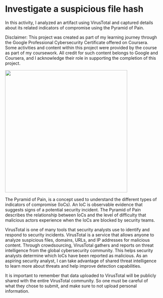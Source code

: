 # Investigate a suspicious file hash

In this activity, I analyzed an artifact using VirusTotal and captured details about its related indicators of compromise using the Pyramid of Pain. 

Disclaimer: This project was created as part of my learning journey through the Google Professional Cybersecurity Certificate offered on Coursera. Some activities and content within this project were provided by the course as part of my coursework. All credit for such content belongs to Google and Coursera, and I acknowledge their role in supporting the completion of this project.

<img src="https://media0.giphy.com/media/v1.Y2lkPTc5MGI3NjExdHVyYnhoaTY3bDBuMDd5bmhidmdzaDI5OGM5amp6Z3lpdnMxaHJrZSZlcD12MV9pbnRlcm5hbF9naWZfYnlfaWQmY3Q9Zw/xnJXa9uobwrVo7TSW4/giphy.gif" width="400" />

The Pyramid of Pain, is a concept used to understand the different types of indicators of compromise (IoCs). An IoC is observable evidence that suggests signs of a potential security incident. The Pyramid of Pain describes the relationship between IoCs and the level of difficulty that malicious actors experience when the IoCs are blocked by security teams.

VirusTotal is one of many tools that security analysts use to identify and respond to security incidents. VirusTotal is a service that allows anyone to analyze suspicious files, domains, URLs, and IP addresses for malicious content. Through crowdsourcing, VirusTotal gathers and reports on threat intelligence from the global cybersecurity community. This helps security analysts determine which IoCs have been reported as malicious. As an aspiring security analyst, I can take advantage of shared threat intelligence to learn more about threats and help improve detection capabilities. 

It is important to remember that data uploaded to VirusTotal will be publicly shared with the entire VirusTotal community. So one must be careful of what they chose to submit, and make sure to not upload personal information. 
